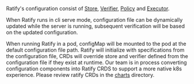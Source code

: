 Ratify's configuration consist of [Store](sotre.md), [Verifier](verifier.md), [Policy](policy-provider.md) and [Executor](executor.md). 

When Ratify runs in cli serve mode, configuration file can be dynamically updated while the server is running, subsequent verification will be based on the updated configuration.

When running Ratify in a pod, configMap will be mounted to the pod at the default configuration file path. Ratify will initialize with specifications from the configuration file, CRDs will override store and verifier defined from the configuration file if they exist at runtime. Our team is in process converting configuration components into Ratify CRDS to support a more native k8s experience. Please review ratify CRDs in the [charts](../charts/ratify/crds/) directory.